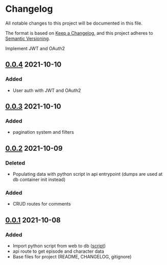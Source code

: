 # Changelog

All notable changes to this project will be documented in this file.

The format is based on [Keep a Changelog](https://keepachangelog.com/en/1.0.0/),
and this project adheres to [Semantic Versioning](https://semver.org/spec/v2.0.0.html).

Implement JWT and OAuth2

## [0.0.4] 2021-10-10

### Added
- User auth with JWT and OAuth2

## [0.0.3] 2021-10-10

### Added
- pagination system and filters

## [0.0.2] 2021-10-09

### Deleted
- Populating data with python script in api entrypoint (dumps are used at db container init instead)

### Added
- CRUD routes for comments

## [0.0.1] 2021-10-08

### Added
- Import python script from web to db ([script](./db/script/write_from_web_to_json.py))
- api route to get episode and character data
- Base files for project (README, CHANGELOG, gitignore)

[0.0.4]: https://github.com/benjmathias/jellyrick/compare/v0.0.3...v0.0.4
[0.0.3]: https://github.com/benjmathias/jellyrick/compare/v0.0.2...v0.0.3
[0.0.2]: https://github.com/benjmathias/jellyrick/compare/v0.0.1...v0.0.2
[0.0.1]: https://github.com/benjmathias/jellyrick/releases/tag/v0.0.1